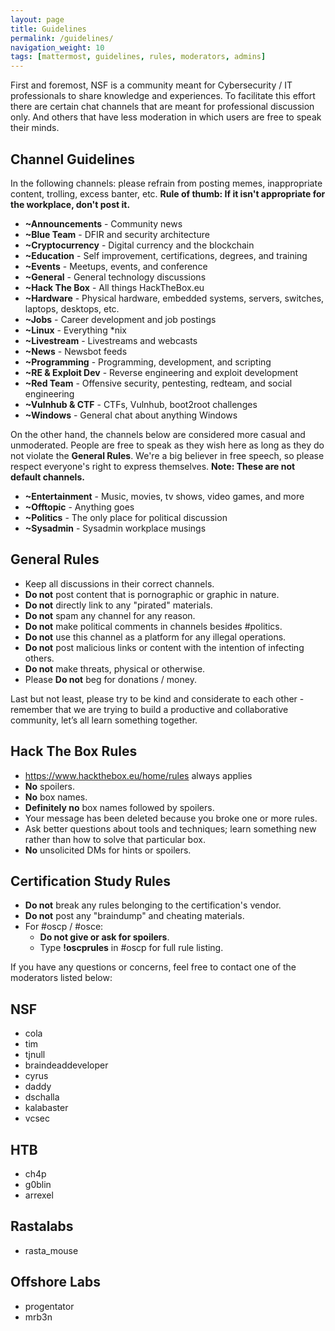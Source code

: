 ```yaml
---
layout: page
title: Guidelines
permalink: /guidelines/
navigation_weight: 10
tags: [mattermost, guidelines, rules, moderators, admins]
---
```


First and foremost, NSF is a community meant for Cybersecurity / IT professionals to share knowledge and experiences. To facilitate this effort there are certain chat channels that are meant for professional discussion only. And others that have less moderation in which users are free to speak their minds.


## Channel Guidelines
In the following channels: please refrain from posting memes, inappropriate content, trolling, excess banter, etc.
**Rule of thumb: If it isn't appropriate for the workplace, don't post it.**

* **~Announcements** - Community news
* **~Blue Team** - DFIR and security architecture
* **~Cryptocurrency** - Digital currency and the blockchain
* **~Education** - Self improvement, certifications, degrees, and training
* **~Events** - Meetups, events, and conference
* **~General** - General technology discussions 
* **~Hack The Box** - All things HackTheBox.eu
* **~Hardware** - Physical hardware, embedded systems, servers, switches, laptops, desktops, etc. 
* **~Jobs** - Career development and job postings
* **~Linux** - Everything *nix
* **~Livestream** - Livestreams and webcasts
* **~News** - Newsbot feeds 
* **~Programming** - Programming, development, and scripting
* **~RE & Exploit Dev** - Reverse engineering and exploit development
* **~Red Team** - Offensive security, pentesting, redteam, and social engineering
* **~Vulnhub & CTF** -  CTFs, Vulnhub, boot2root challenges
* **~Windows** - General chat about anything Windows

On the other hand, the channels below are considered more casual and unmoderated. People are free to speak as they wish here as long as they do not violate the **General Rules**. We're a big believer in free speech, so please respect everyone's right to express themselves. **Note: These are not default channels.**

* **~Entertainment** - Music, movies, tv shows, video games, and more
* **~Offtopic** - Anything goes
* **~Politics** - The only place for political discussion
* **~Sysadmin** - Sysadmin workplace musings

## General Rules
* Keep all discussions in their correct channels.
* **Do not** post content that is pornographic or graphic in nature.
* **Do not** directly link to any "pirated" materials.
* **Do not** spam any channel for any reason.
* **Do not** make political comments in channels besides #politics.
* **Do not** use this channel as a platform for any illegal operations.
* **Do not** post malicious links or content with the intention of infecting others.
* **Do not** make threats, physical or otherwise.
* Please **Do not** beg for donations / money.

Last but not least, please try to be kind and considerate to each other - remember that we are trying to build a productive and collaborative community, let’s all learn something together.

## Hack The Box Rules
* https://www.hackthebox.eu/home/rules always applies 
* **No** spoilers.
* **No** box names.
* **Definitely no** box names followed by spoilers.
* Your message has been deleted because you broke one or more rules. 
* Ask better questions about tools and techniques; learn something new rather than how to solve that particular box.
* **No** unsolicited DMs for hints or spoilers.

## Certification Study Rules
* **Do not** break any rules belonging to the certification's vendor.
* **Do not** post any "braindump" and cheating materials.
* For #oscp / #osce:
    * **Do not give or ask for spoilers**.
    * Type **!oscprules** in #oscp for full rule listing.

If you have any questions or concerns, feel free to contact one of the moderators listed below:
## NSF
* cola
* tim
* tjnull
* braindeaddeveloper
* cyrus
* daddy
* dschalla
* kalabaster
* vcsec

## HTB
* ch4p
* g0blin
* arrexel

## Rastalabs
* rasta_mouse

## Offshore Labs
* progentator
* mrb3n
